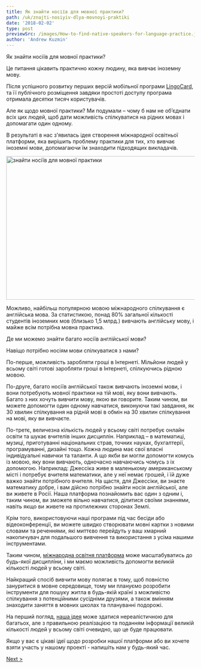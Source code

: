```yaml
---
title: Як знайти носіїв для мовної практики?
path: /uk/znajti-nosiyiv-dlya-movnoyi-praktiki
date: '2018-02-02'
type: post
previewSrc: /images/How-to-find-native-speakers-for-language-practice.jpg
author: 'Andrew Kuzmin'
---
```


Як знайти носіїв для мовної практики?

Це питання цікавить практично кожну людину, яка вивчає іноземну мову.

Після успішного розвитку перших версій мобільної програми <a href="https://lingocard.com" target="_blank" rel="noopener">LingoCard</a>, та її публічного розміщення завдяки простоті доступу програма отримала десятки тисяч користувачів.

Але як щодо мовної практики? Ми подумали – чому б нам не об’єднати всіх цих людей, щоб дати можливість спілкуватися на рідних мовах і допомагати один одному.

В результаті в нас з'явилась ідея створення міжнародної освітньої платформи, яка вирішить проблему практики для тих, хто вивчає іноземні мови, допомагаючи їм знаходити підходящих викладачів.

<img class="aligncenter wp-image-78 size-full" src="../images/platform/social-network.jpg" alt="знайти носіїв для мовної практики" width="628" height="383" />

Можливо, найбільш популярною мовою міжнародного спілкування є англійська мова. За статистикою, понад 80% загальної кількості студентів іноземних мов (близько 1,5 млрд.) вивчають англійську мову, і майже всім потрібна мовна практика.

Де ми можемо знайти багато носіїв англійської мови?

Навіщо потрібно носіям мови спілкуватися з нами?

По-перше, можливість заробляти гроші в Інтернеті. Мільйони людей у ​​всьому світі готові заробляти гроші в Інтернеті, спілкуючись рідною мовою.

По-друге, багато носіїв англійської також вивчають іноземні мови, і вони потребують мовної практики на тій мові, яку вони вивчають. Багато з них хочуть вивчити мову, якою ви говорите. Таким чином, ви можете допомогти один одному навчатися, виконуючи такі завдання, як 30 хвилин спілкування на рідній мові в обмін на 30 хвилин спілкування на мові, яку ви вивчаєте.

По-третє, величезна кількість людей у ​​всьому світі потребує онлайн освіти та шукає вчителів інших дисциплін. Наприклад – в математиці, музиці, приготуванні національних страв, точних науках, бухгалтерії, програмуванні, дизайні тощо. Кожна людина має свої власні індивідуальні навички та таланти. А що якби ви могли допомогти комусь із мовою, яку вони вивчають, одночасно навчаючись чомусь з іх допомогою. Наприклад: Джессіка живе в маленькому американському місті і потребує вчителя математики, але у неї немає грошей, і їй дуже важко знайти потрібного вчителя. На щастя, для Джессіки, ви знаєте математику добре, і вам дійсно потрібно знайти носія англійської, але ви живете в Росії. Наша платформа познайомить вас один з одним і, таким чином, ви зможете вільно навчатися, ділитися своїми знаннями, навіть якщо ви живете на протилежних сторонах Землі.

Крім того, використовуючи наші програми під час бесіди або відеоконференції, ви можете швидко створювати мовні картки з новими словами та реченнями, які миттєво перейдуть у ваш хмарний накопичувач для подальшого вивчення та використання з усіма нашими інструментами.

Таким чином, <a href="https://lingocard.com" target="_blank" rel="noopener">міжнародна освітня платформа</a> може масштабуватись до будь-якої дисципліни, і ми маємо можливість допомогти великій кількості людей у ​​всьому світі.

Найкращий спосіб вивчити мову полягає в тому, щоб повністю зануритися в мовне середовище, тому ми плануємо розробити інструменти для пошуку житла в будь-якій країні з можливістю спілкування з потенційними сусідніми друзями, а також вмінням знаходити заняття в мовних школах та плануванні подорожі.

На перший погляд, <a href="http://lingocard.org" target="_blank" rel="noopener">наша ідея</a> може здатися нереалістичною для багатьох, але з правильною реалізацією та поданням інформації великій кількості людей у ​​всьому світі очевидно, що це буде працювати.

Якщо у вас є цікаві ідеї щодо розробки нашої платформи або ви хочете взяти участь у нашому проекті - напишіть нам у будь-який час.

<a href="/uk/yak-shvidko-vivchiti-anglijsku-movu">Next ></a>
